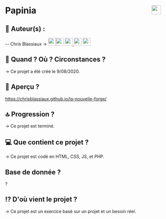 # Papinia <img src="https://raw.githubusercontent.com/matiassingers/awesome-readme/master/icon.png" width="30px" style="float: right">


## 👤  Auteur(s) : 

-- Chris Blassiaux → 
[<img src="http://pngimg.com/uploads/github/github_PNG40.png" width="25" >](https://github.com/ChrisBlassiaux )[<img src="https://user-images.githubusercontent.com/59894954/79057092-9281bc00-7c5d-11ea-9392-783b52f9dae4.png" width="25" >](https://chrisb.fr/)  [<img src="https://www.crossfitchelles.com/wp-content/uploads/2019/03/linkedin-icon-logo-png-transparent.png" width="25" >  ](https://www.linkedin.com/in/christopher-blassiaux-802891198/)  [<img src="https://upload.wikimedia.org/wikipedia/commons/4/45/New_Logo_Gmail.svg" width="25" >](chrisblassiaux@gmail.com)   [<img src="https://www.toomed.com/blog/wp-content/uploads/2018/09/new-instagram-logo-png-transparent.png" width="25" > ](https://www.instagram.com/chris.blassiaux/) 

## :calendar:  Quand ? Où ? Circonstances ?

→ Ce projet a été créé le 9/08/2020.

## :eyes:  Aperçu ?
https://chrisblassiaux.github.io/la-nouvelle-forge/

## :top:  Progression ?

→ Ce projet est terminé. 

## :computer:  Que contient ce projet ?

→ Ce projet est codé en HTML, CSS, JS, et PHP.

## Base de donnée ?
?

## :interrobang:  D'où vient le projet ?

→ Ce projet est un exercice basé sur un projet et un besoin réel.
